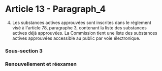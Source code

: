 # Article 13 - Paragraph_4

4. Les substances actives approuvées sont inscrites dans le règlement visé à l'article 78, paragraphe 3, contenant la liste des substances actives déjà approuvées. La Commission tient une liste des substances actives approuvées accessible au public par voie électronique.

### Sous-section 3
### Renouvellement et réexamen